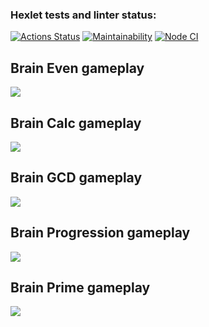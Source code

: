 ### Hexlet tests and linter status:

[![Actions Status](https://github.com/Fedinyak/frontend-project-lvl1/workflows/hexlet-check/badge.svg)](https://github.com/Fedinyak/frontend-project-lvl1/actions)
[![Maintainability](https://api.codeclimate.com/v1/badges/15356e2eb59ed27a63d4/maintainability)](https://codeclimate.com/github/Fedinyak/frontend-project-lvl1/maintainability)
[![Node CI](https://github.com/Fedinyak/frontend-project-lvl1/workflows/Node%20CI/badge.svg)](https://github.com/Fedinyak/frontend-project-lvl1/actions)

## Brain Even gameplay
<a href="https://asciinema.org/a/HY3p7rklK5Uh9tJHRWTIekShM" target="_blank"><img src="https://asciinema.org/a/HY3p7rklK5Uh9tJHRWTIekShM.svg" /></a>

## Brain Calc gameplay
<a href="https://asciinema.org/a/tnNCgtzQ8fVwgU1qVrXRioPkZ" target="_blank"><img src="https://asciinema.org/a/tnNCgtzQ8fVwgU1qVrXRioPkZ.svg" /></a>

## Brain GCD gameplay
<a href="https://asciinema.org/a/KwlG3dACBuDzHIbd0CbxbXALX" target="_blank"><img src="https://asciinema.org/a/KwlG3dACBuDzHIbd0CbxbXALX.svg" /></a>

## Brain Progression gameplay
<a href="https://asciinema.org/a/5zQcucy6WyMsU388rTek6PGwB" target="_blank"><img src="https://asciinema.org/a/5zQcucy6WyMsU388rTek6PGwB.svg" /></a>

## Brain Prime gameplay
<a href="https://asciinema.org/a/3Hk0OR3AQ6wsAIBXd99pXp2KS" target="_blank"><img src="https://asciinema.org/a/3Hk0OR3AQ6wsAIBXd99pXp2KS.svg" /></a>
